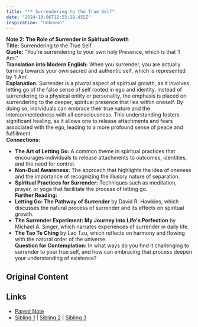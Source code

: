 ```yaml
---
title: "** Surrendering to the True Self"
date: "2024-10-06T12:55:29.455Z"
inspiration: "Unknown"
---
```


  
**Note 2: The Role of Surrender in Spiritual Growth**  
**Title:** Surrendering to the True Self  
**Quote:** "You’re surrendering to your own holy Presence, which is that ‘I Am’."  
**Translation into Modern English:** When you surrender, you are actually turning towards your own sacred and authentic self, which is represented by 'I Am'.  
**Explanation:** Surrender is a pivotal aspect of spiritual growth, as it involves letting go of the false sense of self rooted in ego and identity. Instead of surrendering to a physical entity or personality, the emphasis is placed on surrendering to the deeper, spiritual presence that lies within oneself. By doing so, individuals can embrace their true nature and the interconnectedness with all consciousness. This understanding fosters significant healing, as it allows one to release attachments and fears associated with the ego, leading to a more profound sense of peace and fulfillment.  
**Connections:**  
- **The Art of Letting Go:** A common theme in spiritual practices that encourages individuals to release attachments to outcomes, identities, and the need for control.  
- **Non-Dual Awareness:** The approach that highlights the idea of oneness and the importance of recognizing the illusory nature of separation.  
- **Spiritual Practices for Surrender:** Techniques such as meditation, prayer, or yoga that facilitate the process of letting go.  
**Further Reading:**  
- **Letting Go: The Pathway of Surrender** by David R. Hawkins, which discusses the natural process of surrender and its effects on spiritual growth.  
- **The Surrender Experiment: My Journey into Life's Perfection** by Michael A. Singer, which narrates experiences of surrender in daily life.  
- **The Tao Te Ching** by Lao Tzu, which reflects on harmony and flowing with the natural order of the universe.  
**Question for Contemplation:** In what ways do you find it challenging to surrender to your true self, and how can embracing that process deepen your understanding of existence?  


## Original Content



## Links

- [Parent Note](/parent-note.md)
- [Sibling 1](/zettel1.md) | [Sibling 2](/zettel2.md) | [Sibling 3](/zettel3.md)
